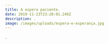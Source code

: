 ```yaml
---
title: A espera paciente.
date: 2019-11-23T23:28:01.246Z
description: .
image: /images/uploads/espera-e-esperança.jpg
---
```

.